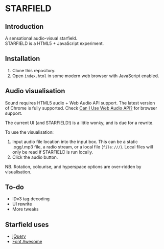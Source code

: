 # STARFIELD

## Introduction
A sensational audio-visual starfield. <br>
STARFIELD is a HTML5 + JavaScript experiment.

## Installation
1. Clone this repository.
2. Open `index.html` in some modern web browser with JavaScript enabled.

## Audio visualisation
Sound requires HTML5 audio + Web Audio API support. The latest version of Chrome is fully supported. Check [Can I Use Web Audio API?](http://caniuse.com/audio-api) for browser support.

The current UI (and STARFIELD!) is a little wonky, and is due for a rewrite.

To use the visualisation:
1. Input audio file location into the input box. This can be a static .ogg/.mp3 file, a radio stream, or a local file (`file:///`). Local files will only be read if STARFIELD is run locally.
2. Click the audio button.

NB. Rotation, colourise, and hyperspace options are over-ridden by visualisation.

## To-do
* IDv3 tag decoding
* UI rewrite
* More tweaks

## Starfield uses
* [jQuery](http://jquery.com/)
* [Font Awesome](http://fortawesome.github.io/Font-Awesome/)